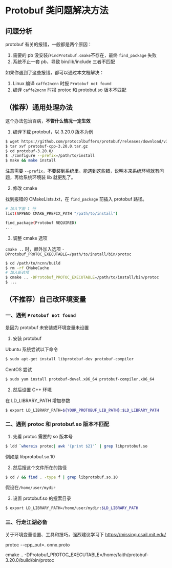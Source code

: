 # Protobuf 类问题解决方法

## 问题分析

protobuf 有关的报错，一般都是两个原因：

1. 需要的 pb 没安装/`FindProtobuf.cmake`不存在，最终 `find_package` 失败
2. 系统不止一套 pb，导致 bin/lib/include 三者不匹配

如果你遇到了这些报错，都可以通过本文档解决：

1. Linux 编译 `caffe2ncnn` 时报 `Protobuf not found`
2. 编译 `caffe2ncnn` 时报 protoc 和 protobuf.so 版本不匹配

## （推荐）通用处理办法

这个办法包治百病，**不管什么情况一定生效**

1. 编译下载 protobuf，以 3.20.0 版本为例

```bash
$ wget https://github.com/protocolbuffers/protobuf/releases/download/v3.20.0/protobuf-cpp-3.20.0.tar.gz
$ tar xvf protobuf-cpp-3.20.0.tar.gz
$ cd protobuf-3.20.0/
$ ./configure --prefix=/path/to/install
$ make && make install
```
注意需要 `--prefix`，不要装到系统里。能遇到这些错，说明本来系统环境就有问题，再给系统环境装 lib 就更乱了。

2. 修改 cmake

找到报错的 CMakeLists.txt，在 `find_package` 前插入 protobuf 路径。

```bash
# 加入下面 1 行
list(APPEND CMAKE_PREFIX_PATH "/path/to/install")

find_package(Protobuf REQUIRED)
...
```

3. 调整 cmake 选项

`cmake ..` 时，额外加入选项 `-DProtobuf_PROTOC_EXECUTABLE=/path/to/install/bin/protoc`

```bash
$ cd /path/to/ncnn/build
$ rm -rf CMakeCache
# 加入新选项
$ cmake .. -DProtobuf_PROTOC_EXECUTABLE=/path/to/install/bin/protoc 
$ ...
```

## （不推荐）自己改环境变量

### 一、遇到 `Protobuf not found`

是因为 protobuf 未安装或环境变量未设置

1. 安装 protobuf

Ubuntu 系统尝试以下命令
```bash
$ sudo apt-get install libprotobuf-dev protobuf-compiler
```

CentOS 尝试
```bash
$ sudo yum install protobuf-devel.x86_64 protobuf-compiler.x86_64
```

2. 然后设置 C++ 环境

在 LD_LIBRARY_PATH 增加参数

```bash
$ export LD_LIBRARY_PATH=${YOUR_PROTOBUF_LIB_PATH}:$LD_LIBRARY_PATH
```

### 二、遇到 protoc 和 protobuf.so 版本不匹配

1. 先看 protoc 需要的 so 版本号
```bash
$ ldd `whereis protoc| awk '{print $2}'` | grep libprotobuf.so
```

例如是 libprotobuf.so.10

2. 然后搜这个文件所在的路径
```bash
$ cd / && find . -type f | grep libprotobuf.so.10
```

假设在`/home/user/mydir`

3. 设置 protobuf.so 的搜索目录
```bash
$ export LD_LIBRARY_PATH=/home/user/mydir:$LD_LIBRARY_PATH
```

### 三、行走江湖必备
关于环境变量设置、工具和技巧，强烈建议学习下 https://missing.csail.mit.edu/ 



protoc --cpp_out=. onnx.proto



cmake .. -DProtobuf_PROTOC_EXECUTABLE=/home/faith/protobuf-3.20.0/build/bin/protoc